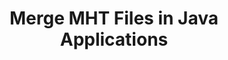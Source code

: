 ---
############################# Static ############################
layout: "autogen"
draft: false
path: "merger/java/mht/"
otherformats: PDF BMP CSV DOC DOCM DOCX DOT DOTM DOTX EPUB Excel HTML ImageML ODP ODS ODT OTP OTT PNG POTM POTX PPS PPSM PPSX PPT PPTM PPTX PS RTF TEX TIF TIFF TSV TXT VDX Visio VSDM VSDX VSSX VSSM VSTM VSTX VSX VTX Web Word Worksheet XLAM XLS XLSB XLSM XLSX XLT XLTM XLTX XPS

############################# Head ############################
head_title: "Merge MHT Files via Java & J2SE Documents Merger API"
head_description: "Merge multiple MHT files into a single file using Java documents merger API with all data, style and formatting as the source documents."

############################# Header ############################
title: "Merge MHT Files in Java Applications"
description: "Merge multiple MHT files into a single file using Java documents merger API. Merge selected pages or page ranges from various source documents into a single resultant document with all data, style and formatting as the source documents."

############################# SubMenu ############################
submenu:
    enable: true

############################# About ############################
about:
    enable: true
    title: "GroupDocs.Merger for Java API"
    content: |
        GroupDocs.Merger for Java library offers a simple solution to safely merge & split between a wide range of document formats including PDF, Microsoft Office (Word, Excel, PowerPoint, OneNote), OpenDocument, HTML, images and many others within .NET applications. By adding just a few lines of the code, perform several document operations such as move, remove, rotate, swap, extract or change the orientation of pages within the documents. The documents merging API also supports previewing document pages as an image to analyse the document structure, formatting and content on the page.
        
        GroupDocs.Merger APIs are well supported on all major operating systems and Java versions including J2SE 7.0 (1.7), J2SE 8.0 (1.8) and Java 10.

############################# Steps ############################
steps:
    enable: true
    title_left: "Merge Two or More MHT Files in Java"
    content_left: |
        [GroupDocs.Merger](https://products.groupdocs.com/merger/java/) makes it easy for Java developers to merge multiple MHT files by implementing a few easy steps.

        *   Create an instance of **Merger** class and load MHT file.
        *   Call **Join** method of **Merger** class instance and load another MHT file.
        *   Call **Save** method of **Merger** class instance to save the merged document.
        
    title_right: "System Requirements"
    content_right: |
        Before executing the code example below, please make sure that you have the following prerequisites installed on your system.

        *   Operating Systems: Microsoft Windows, Linux, MacOS
        *   Development Environments: NetBeans, IntelliJ IDEA, Eclipse
        *   Frameworks: Java 7 (1.7) and above
        *   Download the latest version of GroupDocs.Merger for Java from [Maven](https://repository.groupdocs.com/webapp/#/artifacts/browse/tree/General/repo/com/groupdocs/groupdocs-merger)
        
    code: |
        ```java
        // Merge MHT files using GroupDocs.Merger API
        // Instantiate Merger with input MHT document
        Merger merger = new Merger("input_1.mht"))
          {
            // Call Join method of Merger class instance and pass second source document path
            merger.Join("input_2.mht");
            
            // Call Save method of Merger class instance to save merged document
            merger.Save("merged-file.mht");
          }
        ```
        

demos:
    enable: true
        

about_formats:
    enable: true


more_formats:
    enable: true


back_to_top:
    enable: true
---